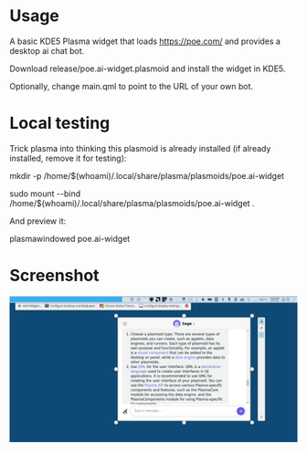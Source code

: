 # Usage

A basic KDE5 Plasma widget that loads https://poe.com/ and provides a desktop ai chat bot.

Download release/poe.ai-widget.plasmoid and install the widget in KDE5.

Optionally, change main.qml to point to the URL of your own bot.

# Local testing

Trick plasma into thinking this plasmoid is already installed (if already installed, remove it for testing):

mkdir -p /home/$(whoami)/.local/share/plasma/plasmoids/poe.ai-widget

sudo mount --bind /home/$(whoami)/.local/share/plasma/plasmoids/poe.ai-widget .

And preview it:

plasmawindowed poe.ai-widget

# Screenshot

![Alt text](screenshot.png "")


